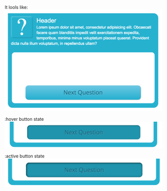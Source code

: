 It lools like:
![](https://raw.githubusercontent.com/AlexKVal/engvid-button/master/result.png)

:hover button state
![](https://raw.githubusercontent.com/AlexKVal/engvid-button/master/hover.png)

:active button state
![](https://raw.githubusercontent.com/AlexKVal/engvid-button/master/active.png)